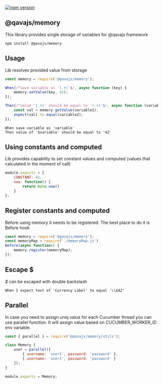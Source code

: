 [![npm version](https://badge.fury.io/js/@qavajs%2Fmemory.svg)](https://badge.fury.io/js/@qavajs%2Fmemory)

## @qavajs/memory

This library provides single storage of variables for @qavajs framework

`npm install @qavajs/memory`
## Usage
       
Lib resolves provided value from storage
```javascript
const memory = require('@qavajs/memory');

When(/^save variable as '(.+)'$/, async function (key) {
    memory.setValue(key, 42);
});

Then(/^value '(.+)' should be equal to '(.+)'$/, async function (variable1, variable2) {
    const val = memory.getValue(variable1);
    expect(val).to.equal(variable2);
});
```

```gherkin
When save variable as 'variable'
Then value of '$variable' should be equal to '42'
```

## Using constants and computed

Lib provides capability to set constant values and computed (values that calculated in the moment of call)
```javascript
module.exports = {
    CONSTANT: 42,
    now: function() {
        return Date.now()
    }
};
```
## Register constants and computed
Before using memory it needs to be registered. The best place to do it is Before hook

```javascript
const memory = require('@qavajs/memory');
const memoryMap = require('./memoryMap.js')
Before(async function() {
    memory.register(memoryMap);
});
```

## Escape $
_$_ can be escaped with double backslash

```Gherkin
When I expect text of 'Currency Label' to equal '\\$42'
```

## Parallel
In case you need to assign uniq value for each Cucumber thread you can use parallel function.
It will assign value based on CUCUMBER_WORKER_ID env variable. 

```javascript
const { parallel } = require('@qavajs/memory/utils');

class Memory {
    user = parallel([
        { username: 'user1', password: 'password' },
        { username: 'user2', password: 'password' }
    ]);
}

module.exports = Memory;
```

